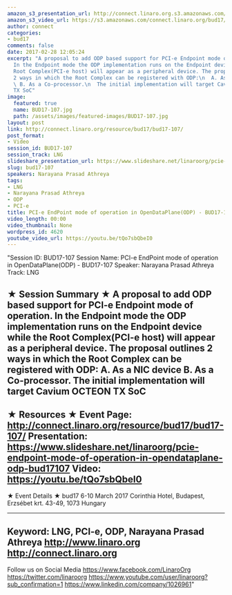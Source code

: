 ```yaml
---
amazon_s3_presentation_url: http://connect.linaro.org.s3.amazonaws.com/bud17/Presentations/BUD17-107%20PCI-e%20EndPoint%20mode.pdf
amazon_s3_video_url: https://s3.amazonaws.com/connect.linaro.org/bud17/Videos/Monday/BUD17-107%20PCI-e%20EndPoint%20mode%20of%20operation%20in%20OpenDataPlane%20%28ODP%29.mp4
author: connect
categories:
- bud17
comments: false
date: 2017-02-28 12:05:24
excerpt: "A proposal to add ODP based support for PCI-e Endpoint mode of operation.
  In the Endpoint mode the ODP implementation runs on the Endpoint device while the
  Root Complex(PCI-e host) will appear as a peripheral device. The proposal outlines
  2 ways in which the Root Complex can be registered with ODP:\n  A. As a NIC device\n
  \ B. As a Co-processor.\n  The initial implementation will target Cavium OCTEON
  TX SoC"
image:
  featured: true
  name: BUD17-107.jpg
  path: /assets/images/featured-images/BUD17-107.jpg
layout: post
link: http://connect.linaro.org/resource/bud17/bud17-107/
post_format:
- Video
session_id: BUD17-107
session_track: LNG
slideshare_presentation_url: https://www.slideshare.net/linaroorg/pcie-endpoint-mode-of-operation-in-opendataplane-odp-bud17107
slug: bud17-107
speakers: Narayana Prasad Athreya
tags:
- LNG
- Narayana Prasad Athreya
- ODP
- PCI-e
title: PCI-e EndPoint mode of operation in OpenDataPlane(ODP) - BUD17-107
video_length: 00:00
video_thumbnail: None
wordpress_id: 4620
youtube_video_url: https://youtu.be/tQo7sbQbeI0
---
```


"Session ID: BUD17-107
Session Name: PCI-e EndPoint mode of operation in OpenDataPlane(ODP) - BUD17-107
Speaker: Narayana Prasad Athreya
Track: LNG

★ Session Summary ★
A proposal to add ODP based support for PCI-e Endpoint mode of operation. In the Endpoint mode the ODP implementation runs on the Endpoint device while the Root Complex(PCI-e host) will appear as a peripheral device. The proposal outlines 2 ways in which the Root Complex can be registered with ODP:
A. As a NIC device
B. As a Co-processor.
The initial implementation will target Cavium OCTEON TX SoC
---------------------------------------------------
★ Resources ★
Event Page: http://connect.linaro.org/resource/bud17/bud17-107/
Presentation: https://www.slideshare.net/linaroorg/pcie-endpoint-mode-of-operation-in-opendataplane-odp-bud17107
Video: https://youtu.be/tQo7sbQbeI0
---------------------------------------------------

★ Event Details ★
bud17
6-10 March 2017
Corinthia Hotel, Budapest,
Erzsébet krt. 43-49,
1073 Hungary

---------------------------------------------------
Keyword: LNG, PCI-e, ODP, Narayana Prasad Athreya
http://www.linaro.org
http://connect.linaro.org
---------------------------------------------------
Follow us on Social Media
https://www.facebook.com/LinaroOrg
https://twitter.com/linaroorg
https://www.youtube.com/user/linaroorg?sub_confirmation=1
https://www.linkedin.com/company/1026961"
